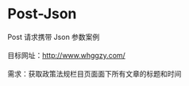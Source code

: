 # Post-Json
Post 请求携带 Json 参数案例<br/><br/>
目标网址：http://www.whggzy.com/<br/><br/>
需求：获取政策法规栏目页面面下所有文章的标题和时间
